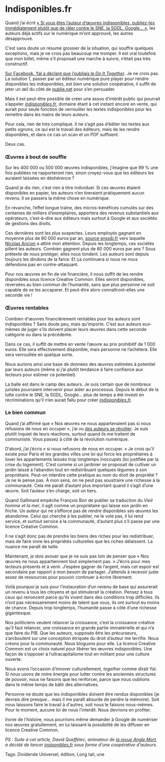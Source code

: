 # Indisponibles.fr

Quand j’ai écrit [« Si vous êtes l’auteur d’œuvres indisponibles, publiez-les immédiatement plutôt que de râler contre le SNE, la SGDL, Google… »](http://blog.tcrouzet.com/2012/06/22/les-auteurs-sont-ils-faineants/), les auteurs déjà actifs sur le numérique m’ont approuvé, les autres désapprouvé.<span id="more-25344"></span>

C’est sans doute un résumé grossier de la situation, qui souffre quelques exceptions, mais je ne crois pas beaucoup me tromper. Il est vrai toutefois que mon billet, même s’il proposait une marche à suivre, n’était pas très constructif.

[Sur Facebook, Yal a déclaré que j’oubliais le *Do It Together*](http://www.facebook.com/groups/216003450195/10151048433305196/). Je ne crois pas. La solution 1, passer par un éditeur numérique pure player pour rendre disponibles les indisponibles, est bien une solution coopérative, il suffit de jeter un œil du côté de [publie.net](http://publie.net) pour s’en persuader.

Mais il est peut-être possible de créer une assos d’intérêt public qui pourrait s’appeler [*indisponibles.fr*](http://www.indisponibles.fr/), domaine étant à cet instant encore en vente, qui aurait pour seule fonction de verrouiller les textes indisponibles pour les remettre dans les mains de leurs auteurs.

Pour cela, rien de très compliqué. Il ne s’agit pas d’éditer les textes aux petits ognons, ce qui est le travail des éditeurs, mais de les rendre disponibles, et dans ce cas un scan et un PDF suffisent.

Deux cas.

### Œuvres à bout de souffle

Sur les 400 000 ou 500 000 œuvres indisponibles, j’imagine que 99 % une fois publiées ne rapporteront rien, sinon croyez-vous que les éditeurs les auraient laissées en déshérence ?

Quand je dis rien, c’est rien à titre individuel. Si ces œuvres étaient disponibles en papier, les auteurs n’en tireraient pratiquement aucun revenu. Il se passera la même chose en numérique.

En revanche, l’effet longue traîne, des micros-bénéfices cumulés sur des centaines de milliers d’exemplaires, apportera des revenus substantiels aux opérateurs, c’est-à-dire aux éditeurs mais surtout à Google et aux sociétés de gestions des droits.

Ces dernières sont les plus suspectes. Leurs employés gagnant en moyenne plus de 80 000 euros par an, [source enssib.fr](http://www.enssib.fr/breves/2012/06/04/qui-profite-le-droit-dauteur) vers laquelle [Nicolas Ancion](https://twitter.com/crouzet/status/210288072594694144) a attiré mon attention. Depuis les longtemps, ces sociétés pillent les auteurs. Combien gagnent plus de 80 000 euros par ans ? Sous prétexte de nous protéger, elles nous tondent. Les auteurs sont depuis toujours les dindons de la farce. Et ça continuera si nous ne nous défendons pas en contre-attaquant.

Pour nos œuvres en fin de vie financière, il nous suffit de les rendre disponibles sous licence Creative Common. Elles seront disponibles, reversées au bien commun de l’humanité, sans que plus personne ne soit capable de se les accaparer. Et peut-être alors connaîtront-elles une seconde vie !

### Œuvres rentables

Combien d'œuvres financièrement rentables pour les auteurs sont indisponibles ? Sans doute peu, mais qu’importe. C’est aux auteurs eux-mêmes de juger s’ils doivent placer leurs œuvres dans cette seconde catégorie ou dans la précédente.

Dans ce cas, il suffit de mettre en vente l’œuvre au prix prohibitif de 1 000 euros. Elle sera effectivement disponible, mais personne ne l’achètera. Elle sera verrouillée en quelque sorte.

Nous aurions ainsi une base de données des œuvres estimées à potentiel par leurs auteurs (même si j’ai plutôt tendance à faire confiance aux lecteurs pour estimer ce potentiel).

La balle est dans le camp des auteurs. Je suis certain que de nombreux juristes pourraient intervenir pour aider au processus. Depuis le début de la lutte contre le SNE, la SGDL, Google… plus de temps a été investi en récriminations qu’il n’en aurait fallu pour créer [*indisponibles.fr*](http://www.indisponibles.fr/).

### Le bien commun

Quand j’ai affirmé que « Nos œuvres ne nous appartenaient pas si nous refusions de nous en occuper », j’ai vu [des auteurs se révolter](http://www.facebook.com/groups/216003450195/10151048433305196/). Je suis plutôt inquiet de leurs réactions, surtout quand ils me traitent de communiste. Vous passez à côté de la révolution numérique.

D’abord, j’ai j’écris « si nous refusons de nous en occuper. » Je crois qu’il existe pour Paris et les grandes villes une loi qui force les propriétaires à louer les appartements laissés trop longtemps inoccupés (loi justifiée par la crise du logement). C’est comme si un jardinier se proposait de cultiver un jardin laissé à l’abandon tout en redistribuant quelques légumes à son propriétaire. Peut-on interdire cette pratique au nom du droit de propriété ? Je ne le pense pas. À mon sens, on ne peut pas soustraire une richesse à la communauté. Cela me paraît d’autant plus important quand il s’agit d’une œuvre. Soit l’auteur s’en charge, soit un tiers.

Quand Gallimard empêche François Bon de publier sa traduction du *Vieil homme et la mer*, il agit comme un propriétaire qui laisse son jardin en friche. Un auteur qui ne s’efforce pas de rendre disponibles ses œuvres les abandonne. Celui qui cherche à les publier, ne le vole pas, il lui rend service, et surtout service à la communauté, d’autant plus s’il passe par une licence Créative Common.

Il ne s’agit donc pas de prendre les biens des riches pour les redistribuer, mais de faire vivre les propriétés culturelles que les riches délaissent. La nuance me paraît de taille.

Maintenant, je dois avouer que je ne suis pas loin de penser que « Nos œuvres ne nous appartiennent tout simplement pas. » J’écris pour mes lecteurs présents et à venir. J’espère gagner de l’argent, mais cet espoir est secondaire par rapport à mon besoin de partager. J’attends à recevoir juste assez de ressources pour pouvoir continuer à écrire librement.

Voilà pourquoi je suis pour l’instauration d’un revenu de base qui assurerait un revenu à tous les citoyens et qui stimulerait la création. Pensez à tous ceux qui renoncent parce qu’ils vivent dans des conditions trop difficiles. Ils n’ont pas nécessairement moins de talent que vous, ils ont surtout eu moins de chance. Depuis trop longtemps, l’humanité passe à côté d’une richesse gigantesque.

Nos politiciens veulent relancer la croissance, c’est la croissance créative qu’il faut relancer, une croissance en grande partie immatérielle et qui n’a que faire du PIB. Que les auteurs, supposés être les précurseurs, s’arcboutent sur une conception étriquée du droit d’auteur me terrifie. Nous créons pour la communauté. Nous bloguons pour elle. La licence Creative Common est un choix naturel pour libérer les œuvres indisponibles. Une façon de s’opposer à l’ultracapitalisme tout en militant pour une culture ouverte.

Nous avons l’occasion d’innover culturellement, *together* comme dirait Yal. Si nous usons de notre énergie pour lutter contre les anciennes structures de pouvoir, nous ne faisons que les renforcer, parce que nous oublions dans le même temps de bâtir des alternatives.

Personne ne doute que les indisponibles doivent être rendus disponibles (je devrais dire presque... mais il me paraît absurde de perdre la mémoire). Soit nous laissons faire le travail à d'autres, soit nous le faisons nous-mêmes. Pour le moment, aucune loi de nous l’interdit. Nous devrions en profiter.

Ironie de l'histoire, nous pourrions même demander à Google de numériser nos œuvres gratuitement, en lui laissant la possibilité de les diffuser en licence Creative Common.

*PS : Suite à cet article, David Queffélec, animateur de [la revue Angle Mort](http://www.angle-mort.fr/), a décidé de lancer [insiponibles.fr](http://www.indisponibles.fr/) sous forme d'une coopérative d'auteurs.*

Tags: Dividende Universel, édition, Long tail, une